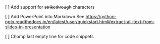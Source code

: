 
[ ] Add support for ~~strikethrough~~ characters

[ ] Add PowerPoint into Markdown
See https://python-pptx.readthedocs.io/en/latest/user/quickstart.html#extract-all-text-from-slides-in-presentation

[ ] Chomp last empty line for code snippets